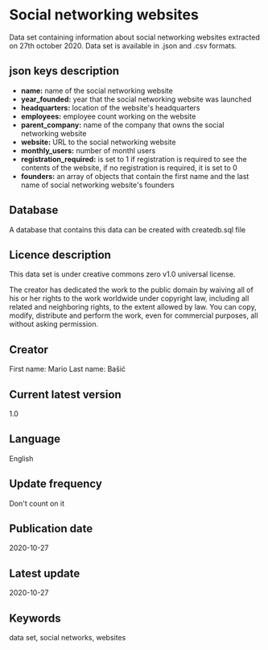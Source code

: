 # Social networking websites
Data set containing information about social networking websites extracted on 27th october 2020. Data set is available in .json and .csv formats. 

## json keys description

 - **name:** name of the social networking website
 - **year_founded:** year that the social networking website was launched
 - **headquarters:** location of the website's headquarters
 - **employees:** employee count working on the website
 - **parent_company:** name of the company that owns the social networking website
 - **website:** URL to the social networking website
 - **monthly_users:** number of monthl users
 - **registration_required:**  is set to 1 if registration is required to see the contents of the website, if no registration is required, it is set to 0
 - **founders:** an array of objects that contain the first name and the last name of social networking website's founders

## Database
A database that contains this data can be created with createdb.sql file

## Licence description
This data set is under creative commons zero v1.0 universal license.

The creator has dedicated the work to the public domain by waiving all of his or her rights to the work worldwide under copyright law, including all related and neighboring rights, to the extent allowed by law. You can copy, modify, distribute and perform the work, even for commercial purposes, all without asking permission.

## Creator
First name: Mario
Last name: Bašić

## Current latest version
1.0

## Language
English

## Update frequency
Don't count on it

## Publication date
2020-10-27

## Latest update
2020-10-27

## Keywords
data set, social networks, websites
